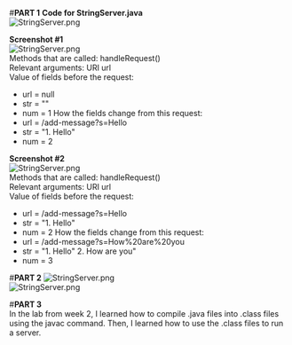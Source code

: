 #**PART 1**
**Code for StringServer.java**  
![StringServer.png]([https://github.com/nselvakumar25/cse15l-lab-reports/StringServer.png/](https://raw.githubusercontent.com/nselvakumar25/cse15l-lab-reports/main/StringServer.png))

**Screenshot #1**  
![StringServer.png](https://github.com/nselvakumar25/cse15l-lab-reports/Hello.png/)  
Methods that are called: handleRequest()  
Relevant arguments: URI url  
Value of fields before the request: 
* url = null
* str = ""
* num = 1
How the fields change from this request:
* url = /add-message?s=Hello 
* str = "1. Hello"
* num = 2

**Screenshot #2**  
![StringServer.png](https://github.com/nselvakumar25/cse15l-lab-reports/How-are-you.png/)  
Methods that are called: handleRequest()  
Relevant arguments: URI url  
Value of fields before the request: 
* url = /add-message?s=Hello 
* str = "1. Hello"
* num = 2
How the fields change from this request:
* url = /add-message?s=How%20are%20you
* str = "1. Hello"
         2. How are you"
* num = 3

#**PART 2**
![StringServer.png](/github.com/nselvakumar25/cse15l-lab-reports/ssh-key.png)  
![StringServer.png](/github.com/nselvakumar25/cse15l-lab-reports/login.png)  

#**PART 3**  
In the lab from week 2, I learned how to compile .java files into .class files using the javac command. Then, I learned how to use the .class files to run a server.

